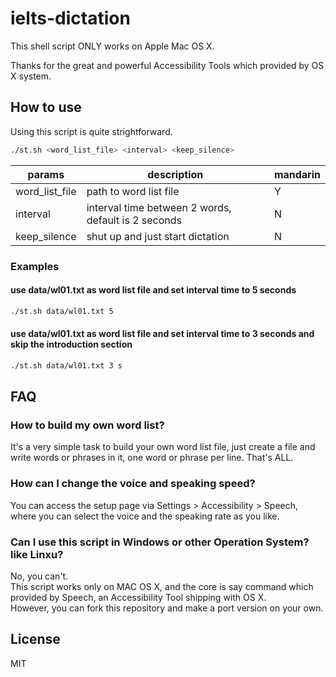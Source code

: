 # ielts-dictation

This shell script ONLY works on Apple Mac OS X.

Thanks for the great and powerful Accessibility Tools which provided by OS X system.

## How to use
Using this script is quite strightforward.

```bash
./st.sh <word_list_file> <interval> <keep_silence>
``` 

| params | description | mandarin |
|--------|-------------|----------|
|word_list_file| path to word list file | Y |
|interval| interval time between 2 words, default is 2 seconds | N |
|keep_silence| shut up and just start dictation | N |

### Examples

#### use data/wl01.txt as word list file and set interval time to 5 seconds
```bash
./st.sh data/wl01.txt 5
```

#### use data/wl01.txt as word list file and set interval time to 3 seconds and skip the introduction section
```bash
./st.sh data/wl01.txt 3 s
```

## FAQ
### How to build my own word list?
It's a very simple task to build your own word list file, just create a file and write words or phrases in it, one word or phrase per line. That's ALL.

### How can I change the voice and speaking speed?
You can access the setup page via Settings > Accessibility > Speech, where you can select the voice and the speaking rate as you like.

### Can I use this script in Windows or other Operation System? like Linxu?
No, you can't.  
This script works only on MAC OS X, and the core is say command which provided by Speech, an Accessibility Tool shipping with OS X.  
However, you can fork this repository and make a port version on your own.

## License
MIT